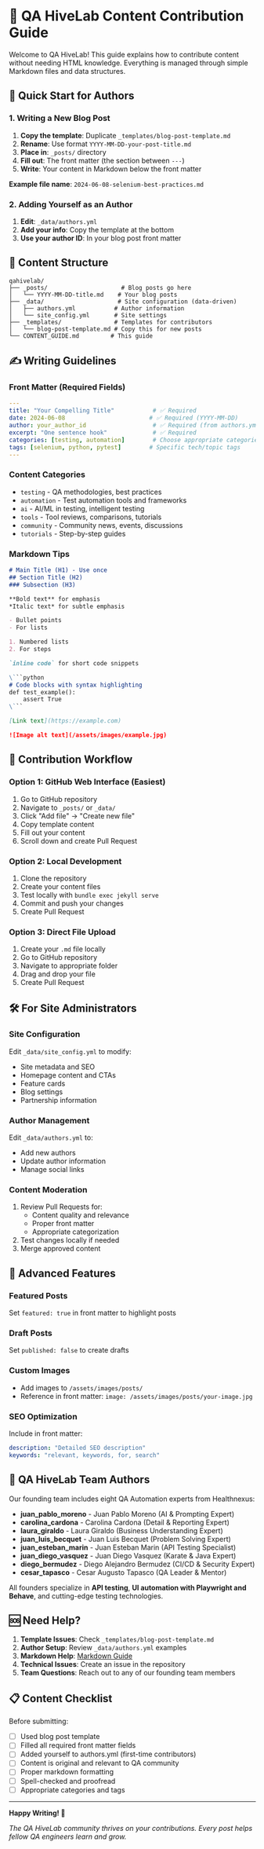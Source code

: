 # 📝 QA HiveLab Content Contribution Guide

Welcome to QA HiveLab! This guide explains how to contribute content without needing HTML knowledge. Everything is managed through simple Markdown files and data structures.

## 🚀 Quick Start for Authors

### 1. Writing a New Blog Post

1. **Copy the template**: Duplicate `_templates/blog-post-template.md`
2. **Rename**: Use format `YYYY-MM-DD-your-post-title.md`
3. **Place in**: `_posts/` directory
4. **Fill out**: The front matter (the section between `---`)
5. **Write**: Your content in Markdown below the front matter

**Example file name**: `2024-06-08-selenium-best-practices.md`

### 2. Adding Yourself as an Author

1. **Edit**: `_data/authors.yml`
2. **Add your info**: Copy the template at the bottom
3. **Use your author ID**: In your blog post front matter

## 📁 Content Structure

```
qahivelab/
├── _posts/                     # Blog posts go here
│   └── YYYY-MM-DD-title.md    # Your blog posts
├── _data/                     # Site configuration (data-driven)
│   ├── authors.yml           # Author information
│   └── site_config.yml       # Site settings
├── _templates/               # Templates for contributors
│   └── blog-post-template.md # Copy this for new posts
└── CONTENT_GUIDE.md         # This guide
```

## ✍️ Writing Guidelines

### Front Matter (Required Fields)

```yaml
---
title: "Your Compelling Title"           # ✅ Required
date: 2024-06-08                        # ✅ Required (YYYY-MM-DD)
author: your_author_id                   # ✅ Required (from authors.yml)
excerpt: "One sentence hook"             # ✅ Required
categories: [testing, automation]        # Choose appropriate categories
tags: [selenium, python, pytest]        # Specific tech/topic tags
---
```

### Content Categories
- `testing` - QA methodologies, best practices
- `automation` - Test automation tools and frameworks  
- `ai` - AI/ML in testing, intelligent testing
- `tools` - Tool reviews, comparisons, tutorials
- `community` - Community news, events, discussions
- `tutorials` - Step-by-step guides

### Markdown Tips

```markdown
# Main Title (H1) - Use once
## Section Title (H2) 
### Subsection (H3)

**Bold text** for emphasis
*Italic text* for subtle emphasis

- Bullet points
- For lists

1. Numbered lists
2. For steps

`inline code` for short code snippets

\```python
# Code blocks with syntax highlighting
def test_example():
    assert True
\```

[Link text](https://example.com)

![Image alt text](/assets/images/example.jpg)
```

## 🤝 Contribution Workflow

### Option 1: GitHub Web Interface (Easiest)
1. Go to GitHub repository
2. Navigate to `_posts/` or `_data/`
3. Click "Add file" → "Create new file"
4. Copy template content
5. Fill out your content
6. Scroll down and create Pull Request

### Option 2: Local Development
1. Clone the repository
2. Create your content files
3. Test locally with `bundle exec jekyll serve`
4. Commit and push your changes
5. Create Pull Request

### Option 3: Direct File Upload
1. Create your `.md` file locally
2. Go to GitHub repository
3. Navigate to appropriate folder
4. Drag and drop your file
5. Create Pull Request

## 🛠️ For Site Administrators

### Site Configuration
Edit `_data/site_config.yml` to modify:
- Site metadata and SEO
- Homepage content and CTAs
- Feature cards
- Blog settings
- Partnership information

### Author Management
Edit `_data/authors.yml` to:
- Add new authors
- Update author information
- Manage social links

### Content Moderation
1. Review Pull Requests for:
   - Content quality and relevance
   - Proper front matter
   - Appropriate categorization
2. Test changes locally if needed
3. Merge approved content

## 🎨 Advanced Features

### Featured Posts
Set `featured: true` in front matter to highlight posts

### Draft Posts
Set `published: false` to create drafts

### Custom Images
- Add images to `/assets/images/posts/`
- Reference in front matter: `image: /assets/images/posts/your-image.jpg`

### SEO Optimization
Include in front matter:
```yaml
description: "Detailed SEO description"
keywords: "relevant, keywords, for, search"
```

## 👥 QA HiveLab Team Authors

Our founding team includes eight QA Automation experts from Healthnexus:

- **juan_pablo_moreno** - Juan Pablo Moreno (AI & Prompting Expert)
- **carolina_cardona** - Carolina Cardona (Detail & Reporting Expert)  
- **laura_giraldo** - Laura Giraldo (Business Understanding Expert)
- **juan_luis_becquet** - Juan Luis Becquet (Problem Solving Expert)
- **juan_esteban_marin** - Juan Esteban Marin (API Testing Specialist)
- **juan_diego_vasquez** - Juan Diego Vasquez (Karate & Java Expert)
- **diego_bermudez** - Diego Alejandro Bermudez (CI/CD & Security Expert)
- **cesar_tapasco** - Cesar Augusto Tapasco (QA Leader & Mentor)

All founders specialize in **API testing**, **UI automation with Playwright and Behave**, and cutting-edge testing technologies.

## 🆘 Need Help?

1. **Template Issues**: Check `_templates/blog-post-template.md`
2. **Author Setup**: Review `_data/authors.yml` examples
3. **Markdown Help**: [Markdown Guide](https://www.markdownguide.org/)
4. **Technical Issues**: Create an issue in the repository
5. **Team Questions**: Reach out to any of our founding team members

## 📋 Content Checklist

Before submitting:
- [ ] Used blog post template
- [ ] Filled all required front matter fields
- [ ] Added yourself to authors.yml (first-time contributors)
- [ ] Content is original and relevant to QA community
- [ ] Proper markdown formatting
- [ ] Spell-checked and proofread
- [ ] Appropriate categories and tags

---

**Happy Writing! 🐝**

*The QA HiveLab community thrives on your contributions. Every post helps fellow QA engineers learn and grow.* 